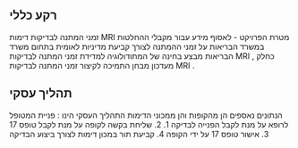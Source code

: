 

## רקע כללי

זמני המתנה לבדיקות דימות MRI
מטרת הפרויקט - לאסוף מידע עבור מקבלי ההחלטות במשרד הבריאות על זמני ההמתנה לצורך קביעת מדיניות לאומית בתחום
משרד הבריאות מבצע בחינה של המתודולוגיה למדידת זמני המתנה לבדיקות MRI , כחלק מעדכון
מבחן התמיכה לקיצור זמני המתנה לבדיקות MRI .

## תהליך עסקי
הנתונים נאספים הן מהקופות והן ממכוני הדימות
התהליך העסקי הינו :
פניית המטופל לרופא על מנת לקבל הפנייה לבדיקה 1.
2. שליחת בקשה לקופה על מנת לקבל טופס 17
3. אישור טופס 17 על ידי הקופה
4. קביעת תור במכון דימות לצורך ביצוע הבדיקה
